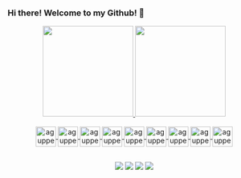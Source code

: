 ### Hi there! Welcome to my Github! 👋

<!--
**Aguppesce/Aguppesce** is a ✨ _special_ ✨ repository because its `README.md` (this file) appears on your GitHub profile.

Here are some ideas to get you started:

- 🔭 I’m currently working on ...
- 🌱 I’m currently learning ...
- 👯 I’m looking to collaborate on ...
- 🤔 I’m looking for help with ...
- 💬 Ask me about ...
- 📫 How to reach me: ...
- 😄 Pronouns: ...
- ⚡ Fun fact: ...
-->
<div align="center">
  <a href="https://github.com/aguppesce">
    <img height="180em" src="https://github-readme-stats.vercel.app/api?username=aguppesce&show_icons=true&theme=darcula&include_all_commits=true&count_private=true"/>
  <img height="180em" src="https://github-readme-stats.vercel.app/api/top-langs/?username=aguppesce&layout=compact&langs_count=7&theme=darcula"/>
</div>
<div align="center"><br>  
  <img align="center" alt="aguppesce-JAVA" height="40" width="40" src="https://cdn.jsdelivr.net/gh/devicons/devicon/icons/java/java-original.svg" />
  <img align="center" alt="aguppesce-SPRING" height="40" width="40" src="https://cdn.jsdelivr.net/gh/devicons/devicon/icons/spring/spring-original.svg" />
  <img align="center" alt="aguppesce-MYSQL" height="40" width="40" src="https://cdn.jsdelivr.net/gh/devicons/devicon/icons/mysql/mysql-original.svg" />  
  <img align="center" alt="aguppesce-HTML" height="40" width="40" src="https://cdn.jsdelivr.net/gh/devicons/devicon/icons/html5/html5-original.svg" />
  <img align="center" alt="aguppesce-CSS" height="40" width="40" src="https://cdn.jsdelivr.net/gh/devicons/devicon/icons/css3/css3-original.svg" />  
  <img align="center" alt="aguppesce-REACT" height="40" width="40" src="https://cdn.jsdelivr.net/gh/devicons/devicon/icons/react/react-original.svg" />
  <img align="center" alt="aguppesce-NODE" height="40" src="https://cdn.jsdelivr.net/gh/devicons/devicon/icons/nodejs/nodejs-original-wordmark.svg" />
  <img align="center" alt="aguppesce-EXPRESS" height="40" src="https://cdn.jsdelivr.net/gh/devicons/devicon/icons/express/express-original.svg" />
  <img align="center" alt="aguppesce-BOOTSTRAP" height="40" width="40" src="https://cdn.jsdelivr.net/gh/devicons/devicon/icons/bootstrap/bootstrap-original.svg" />
</div>
  
  ##
 
<div align="center">
  <a href="https://api.whatsapp.com/send?phone=5492604599261&text=Hello!!" target="_blank"><img src="https://img.shields.io/badge/WhatsApp-25D366?style=for-the-badge&logo=whatsapp&logoColor=white" target="_blank"></a> 
  <a href="https://t.me/Agupsce" target="_blank"><img src="https://img.shields.io/badge/Telegram-2CA5E0?style=for-the-badge&logo=telegram&logoColor=white" target="_blank"></a>  
  <a href="https://www.linkedin.com/in/agustin-perez-pesce/" target="_blank"><img src="https://img.shields.io/badge/-LinkedIn-%230077B5?style=for-the-badge&logo=linkedin&logoColor=white" target="_blank"></a>  
  <a href = "mailto:aguppesce@gmail.com"><img src="https://img.shields.io/badge/Gmail-D14836?style=for-the-badge&logo=gmail&logoColor=white" target="_blank"></a>  
 
</div>

